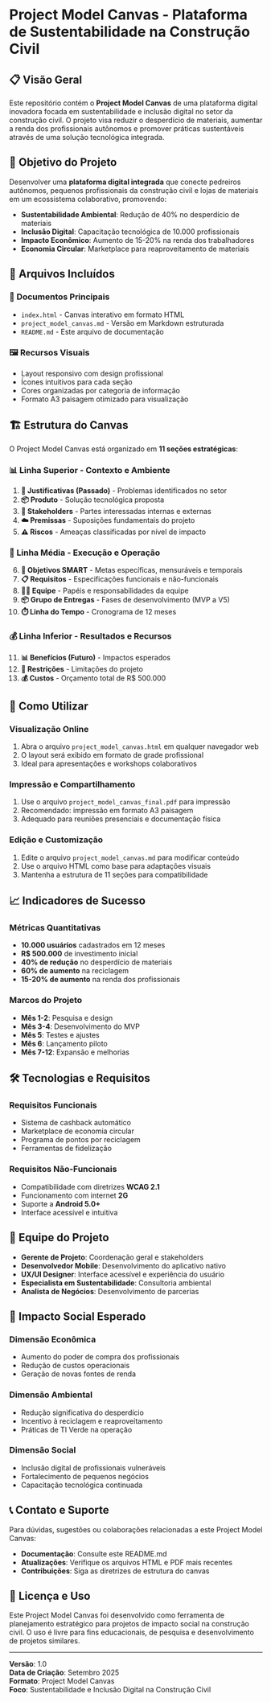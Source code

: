 # Project Model Canvas - Plataforma de Sustentabilidade na Construção Civil

## 📋 Visão Geral

Este repositório contém o **Project Model Canvas** de uma plataforma digital inovadora focada em sustentabilidade e inclusão digital no setor da construção civil. O projeto visa reduzir o desperdício de materiais, aumentar a renda dos profissionais autônomos e promover práticas sustentáveis através de uma solução tecnológica integrada.

## 🎯 Objetivo do Projeto

Desenvolver uma **plataforma digital integrada** que conecte pedreiros autônomos, pequenos profissionais da construção civil e lojas de materiais em um ecossistema colaborativo, promovendo:

- **Sustentabilidade Ambiental**: Redução de 40% no desperdício de materiais
- **Inclusão Digital**: Capacitação tecnológica de 10.000 profissionais
- **Impacto Econômico**: Aumento de 15-20% na renda dos trabalhadores
- **Economia Circular**: Marketplace para reaproveitamento de materiais

## 📁 Arquivos Incluídos

### 📄 Documentos Principais
- `index.html` - Canvas interativo em formato HTML
- `project_model_canvas.md` - Versão em Markdown estruturada
- `README.md` - Este arquivo de documentação

### 🖼️ Recursos Visuais
- Layout responsivo com design profissional
- Ícones intuitivos para cada seção
- Cores organizadas por categoria de informação
- Formato A3 paisagem otimizado para visualização

## 🏗️ Estrutura do Canvas

O Project Model Canvas está organizado em **11 seções estratégicas**:

### 📊 Linha Superior - Contexto e Ambiente
1. **💬 Justificativas (Passado)** - Problemas identificados no setor
2. **📦 Produto** - Solução tecnológica proposta
3. **👥 Stakeholders** - Partes interessadas internas e externas
4. **☁️ Premissas** - Suposições fundamentais do projeto
5. **⚠️ Riscos** - Ameaças classificadas por nível de impacto

### 🎯 Linha Média - Execução e Operação
6. **🎯 Objetivos SMART** - Metas específicas, mensuráveis e temporais
7. **📋 Requisitos** - Especificações funcionais e não-funcionais
8. **👨‍💼 Equipe** - Papéis e responsabilidades da equipe
9. **📦 Grupo de Entregas** - Fases de desenvolvimento (MVP a V5)
10. **⏱️ Linha do Tempo** - Cronograma de 12 meses

### 💰 Linha Inferior - Resultados e Recursos
11. **📊 Benefícios (Futuro)** - Impactos esperados
12. **🚫 Restrições** - Limitações do projeto
13. **💰 Custos** - Orçamento total de R$ 500.000

## 🚀 Como Utilizar

### Visualização Online
1. Abra o arquivo `project_model_canvas.html` em qualquer navegador web
2. O layout será exibido em formato de grade profissional
3. Ideal para apresentações e workshops colaborativos

### Impressão e Compartilhamento
1. Use o arquivo `project_model_canvas_final.pdf` para impressão
2. Recomendado: impressão em formato A3 paisagem
3. Adequado para reuniões presenciais e documentação física

### Edição e Customização
1. Edite o arquivo `project_model_canvas.md` para modificar conteúdo
2. Use o arquivo HTML como base para adaptações visuais
3. Mantenha a estrutura de 11 seções para compatibilidade

## 📈 Indicadores de Sucesso

### Métricas Quantitativas
- **10.000 usuários** cadastrados em 12 meses
- **R$ 500.000** de investimento inicial
- **40% de redução** no desperdício de materiais
- **60% de aumento** na reciclagem
- **15-20% de aumento** na renda dos profissionais

### Marcos do Projeto
- **Mês 1-2**: Pesquisa e design
- **Mês 3-4**: Desenvolvimento do MVP
- **Mês 5**: Testes e ajustes
- **Mês 6**: Lançamento piloto
- **Mês 7-12**: Expansão e melhorias

## 🛠️ Tecnologias e Requisitos

### Requisitos Funcionais
- Sistema de cashback automático
- Marketplace de economia circular
- Programa de pontos por reciclagem
- Ferramentas de fidelização

### Requisitos Não-Funcionais
- Compatibilidade com diretrizes **WCAG 2.1**
- Funcionamento com internet **2G**
- Suporte a **Android 5.0+**
- Interface acessível e intuitiva

## 👥 Equipe do Projeto

- **Gerente de Projeto**: Coordenação geral e stakeholders
- **Desenvolvedor Mobile**: Desenvolvimento do aplicativo nativo
- **UX/UI Designer**: Interface acessível e experiência do usuário
- **Especialista em Sustentabilidade**: Consultoria ambiental
- **Analista de Negócios**: Desenvolvimento de parcerias

## 🌱 Impacto Social Esperado

### Dimensão Econômica
- Aumento do poder de compra dos profissionais
- Redução de custos operacionais
- Geração de novas fontes de renda

### Dimensão Ambiental
- Redução significativa do desperdício
- Incentivo à reciclagem e reaproveitamento
- Práticas de TI Verde na operação

### Dimensão Social
- Inclusão digital de profissionais vulneráveis
- Fortalecimento de pequenos negócios
- Capacitação tecnológica continuada

## 📞 Contato e Suporte

Para dúvidas, sugestões ou colaborações relacionadas a este Project Model Canvas:

- **Documentação**: Consulte este README.md
- **Atualizações**: Verifique os arquivos HTML e PDF mais recentes
- **Contribuições**: Siga as diretrizes de estrutura do canvas

## 📄 Licença e Uso

Este Project Model Canvas foi desenvolvido como ferramenta de planejamento estratégico para projetos de impacto social na construção civil. O uso é livre para fins educacionais, de pesquisa e desenvolvimento de projetos similares.

---

**Versão**: 1.0  
**Data de Criação**: Setembro 2025  
**Formato**: Project Model Canvas  
**Foco**: Sustentabilidade e Inclusão Digital na Construção Civil

